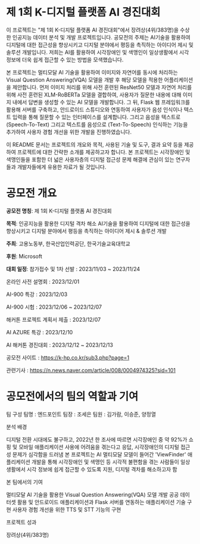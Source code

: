 # 제 1회 K-디지털 플랫폼 AI 경진대회
이 프로젝트는 "제 1회 K-디지털 플랫폼 AI 경진대회"에서 장려상(4위/383명)을 수상한 인공지능 데이터 분석 및 개발 프로젝트입니다. 공모전의 주제는 AI기술을 활용하여 디지털에 대한 접근성을 향상시키고 디지털 분야에서 평등을 촉직하는 아이디어 제시 및 솔루션 개발입니다. 저희는 AI를 활용하여 시각장애인 및 색맹인이 일상생활에서 시각 정보에 더욱 쉽게 접근할 수 있는 방법을 모색했습니다.

본 프로젝트는 멀티모달 AI 기술을 활용하여 이미지와 자연어를 동시에 처리하는 Visual Question Answering(VQA) 모델을 개발 후 해당 모델을 적용한 어플리케이션을 제안합니다. 먼저 이미지 처리를 위해 사전 훈련된 ResNet50 모델과 자연어 처리를 위해 사전 훈련된 XLM-RoBERTa 모델을 결합하여, 사용자가 질문한 내용에 대해 이미지 내에서 답변을 생성할 수 있는 AI 모델을 개발합니다. 그 뒤, Flask 웹 프레임워크를 활용해 서버를 구축하고, 안드로이드 스튜디오와 연동하여 사용자가 음성 인식이나 텍스트 입력을 통해 질문할 수 있는 인터페이스를 설계합니다. 그리고 음성을 텍스트로 (Speech-To-Text) 그리고 텍스트를 음성으로 (Text-To-Speech) 인식하는 기능을 추가하여 사용자 경험 개선을 위한 개발을 진행하였습니다.

이 README 문서는 프로젝트의 개요와 목적, 사용된 기술 및 도구, 결과 요약 등을 제공하여 프로젝트에 대한 간략한 소개를 제공하고자 합니다. 본 프로젝트는 시각장애인 및 색맹인들을 포함한 더 넓은 사용자층의 디지털 접근성 문제 해결에 관심이 있는 연구자들과 개발자들에게 유용한 자료가 될 것입니다.

# 공모전 개요 
**공모전 명칭**: 제 1회 K-디지털 플랫폼 AI 경진대회


**목적**: 인공지능을 활용한 디지털 격차 해소
  AI기술을 활용하여 디지털에 대한 접근성을 향상시키고 디지털 분야에서 평등을 촉직하는 아이디어 제시 & 솔루션 개발
  
**주최**: 고용노동부, 한국산업인력공단, 한국기술교육대학교

**후원**: Microsoft

**대회 일정**:
참가접수 및 1차 선발 : 2023/11/03 ~ 2023/11/24

온라인 사전 설명회 : 2023/12/01

AI-900 특강 : 2023/12/03

AI-900 시험 : 2023/12/06 ~ 2023/12/07

해커톤 프로젝트 계획서 제출 : 2023/12/07

AI AZURE 특강 : 2023/12/10

AI 해커톤 경진대회 : 2023/12/12 ~ 2023/12/13

공모전 사이트 : https://k-hp.co.kr/sub3.php?page=1

관련기사 : https://n.news.naver.com/article/008/0004974325?sid=101

# 공모전에서의 팀의 역할과 기여
팀 구성
  팀명 : 엔드포인트
  팀장 : 조세은
  팀원 : 김가람, 이승준, 양정열
  
분석 배경

디지털 전환 시대에도 불구하고, 2022년 한 조사에 따르면 시각장애인 중 약 92%가 쇼핑 및 모바일 애플리케이션 사용에 어려움을 겪는다고 응답, 시각장애인의 디지털 접근성 문제가 심각함을 드러냄
본 프로젝트는 AI 멀티모달 모델이 들어간 'ViewFinder' 애플리케이션 개발을 통해 시각장애인 및 색맹인 등 시각적 불편함을 겪는 사람들이 일상생활에서 시각 정보에 쉽게 접근할 수 있도록 지원, 디지털 격차를 해소하고자 함

본 팀에서의 기여

멀티모달 AI 기술을 활용한 Visual Question Answering(VQA) 모델 개발
공공 데이터셋 활용 및 안드로이드 애플리케이션과 Flask 서버를 연동하는 애플리케이션 기술 구현
사용자 경험 개선을 위한 TTS 및 STT 기능의 구현

프로젝트 성과

장려상(4위/383명)

